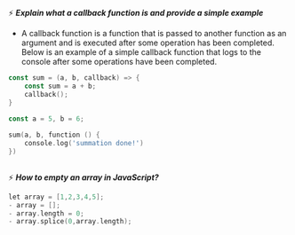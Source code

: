 ##
 ⚡ <i><b>Explain what a callback function is and provide a simple example</b></i>

- A callback function is a function that is passed to another function as an argument and is executed after some operation has been completed. Below is an example of a simple callback function that logs to the console after some operations have been completed.


```go
const sum = (a, b, callback) => {
    const sum = a + b;
    callback();
}

const a = 5, b = 6;

sum(a, b, function () {
    console.log('summation done!')
})
```
##
 ⚡ <i><b>How to empty an array in JavaScript?</b></i>

```go
let array = [1,2,3,4,5];
- array = [];
- array.length = 0;
- array.splice(0,array.length);
```